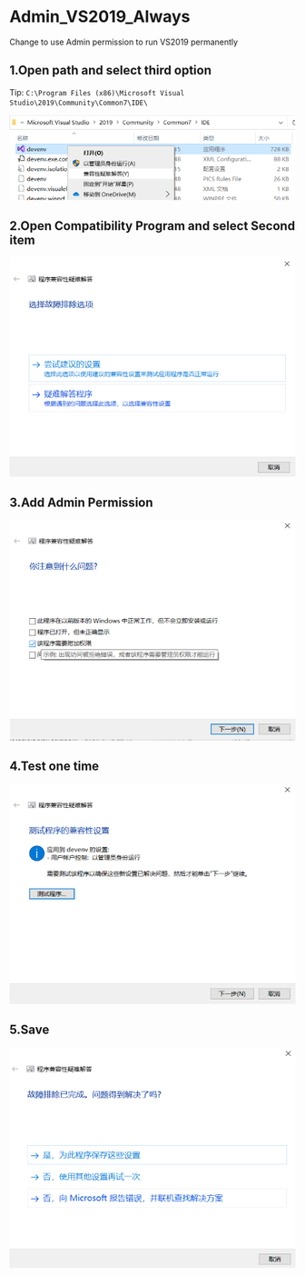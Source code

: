 # Admin_VS2019_Always
Change to use Admin permission to run VS2019 permanently

## 1.Open path and select third option

Tip: `C:\Program Files (x86)\Microsoft Visual Studio\2019\Community\Common7\IDE\`

<img src="path.PNG" />

## 2.Open **Compatibility Program** and select Second item

<img src="program.png" />

## 3.Add Admin Permission

<img src="add_permission.png" />

## 4.Test one time

<img src="test.png" />

## 5.Save

<img src="save.png" />
